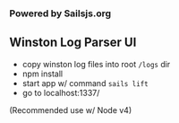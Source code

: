 ### Powered by Sailsjs.org

## Winston Log Parser UI

- copy winston log files into root `/logs` dir
- npm install
- start app w/ command `sails lift`
- go to localhost:1337/

(Recommended use w/ Node v4)
